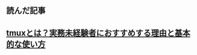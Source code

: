 ## 読んだ記事
[tmuxとは？実務未経験者におすすめする理由と基本的な使い方](https://qiita.com/yamadagenki/items/a457a1fbbc89ac2e010b)
- 